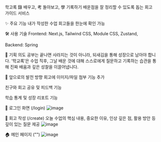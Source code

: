 학고록 
錄 배우고, 考 돌아보고, 學 기록하기
배운점을 잘 정리할 수 있도록 돕는 회고 가이드 서비스

✨ 주요 기능
내가 작성한 수업 회고들을 한눈에 확인 가능

🛠️ 사용 기술
Frontend: Next.js, Tailwind CSS, Module CSS, Zustand, 

Backend: Spring

🌱 기획 의도
공부는 끝나면 사라지는 것이 아니라, 되새김을 통해 성장으로 남아야 합니다.
‘학교록’은 수업 직후, 그날 배운 것에 대해 스스로에게 질문하고 기록하는 습관을 통해
진짜 배움과 깊은 성찰을 이끌어냅니다.

🚀 앞으로의 발전 방향
회고에 이미지/파일 첨부 기능 추가

친구와 회고 공유 및 피드백 기능

학습 통계 및 성장 리포트 기능


🔐 로그인 화면 (/login)
![image](https://github.com/user-attachments/assets/cf72e969-6334-4c2f-9dc7-c1c414222084)


📝 회고 작성 (/create)
오늘 수업의 핵심 내용, 중요한 이유, 인상 깊은 점, 활용 방안 등 깊이 있는 질문 제공
![image](https://github.com/user-attachments/assets/85c52f2c-635b-4350-9f2c-568144bda4e6)


🏠 메인 페이지 ("")
![image](https://github.com/user-attachments/assets/5f452afd-7f41-441f-8372-3c0716c0477a)
